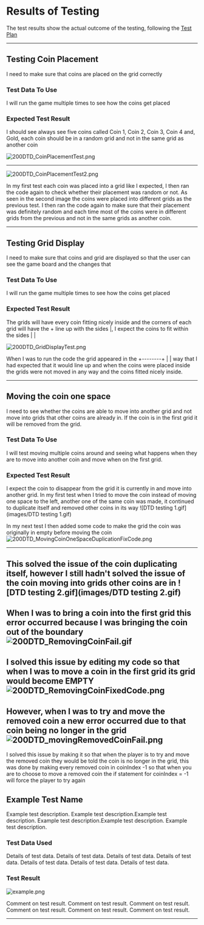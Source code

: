 # Results of Testing

The test results show the actual outcome of the testing, following the [Test Plan](test-plan.md)

---

## Testing Coin Placement

I need to make sure that coins are placed on the grid correctly

### Test Data To Use

I will run the game multiple times to see how the coins get placed

### Expected Test Result

I should see always see five coins called Coin 1, Coin 2, Coin 3, Coin 4 and, Gold, each coin should be in a random grid and not in the same grid as another coin

![200DTD_CoinPlacementTest.png](images/200DTD_CoinPlacementTest.png)

---

![200DTD_CoinPlacementTest2.png](images/200DTD_CoinPlacementTest2.png)

In my first test each coin was placed into a grid like I expected, I then ran the code again to check whether their placement was random or not.
As seen in the second image the coins were placed into different grids as the previous test.
I then ran the code again to make sure that their placement was definitely random and each time most of the coins were in different grids from the previous and not in the same grids as another coin.

---

## Testing Grid Display

I need to make sure that coins and grid are displayed so that the user can see the game board and the changes that

### Test Data To Use

I will run the game multiple times to see how the coins get placed

### Expected Test Result

The grids will have every coin fitting nicely inside and the corners of each grid will have the + line up with the sides |, I expect the coins to fit within the sides |   |

![200DTD_GridDisplayTest.png](images/200DTD_GridDisplayTest.png)

When I was to run the code the grid appeared in the +--------+ | | way that I had expected that it would line up and when the coins were placed inside the grids were not moved in any way and the coins fitted nicely inside.

---

## Moving the coin one space

I need to see whether the coins are able to move into another grid and not move into grids that other coins are already in.
If the coin is in the first grid it will be removed from the grid.

### Test Data To Use

I will test moving multiple coins around and seeing what happens when they are to move into another coin and move when on the first grid.

### Expected Test Result

I expect the coin to disappear from the grid it is currently in and move into another grid.
In my first test when I tried to move the coin instead of moving one space to the left, another one of the same coin was made, it continued to duplicate itself and removed other coins in its way
![DTD testing 1.gif](images/DTD testing 1.gif)

In my next test I then added some code to make the grid the coin was originally in empty before moving the coin
![200DTD_MovingCoinOneSpaceDuplicationFixCode.png](images/200DTD_MovingCoinOneSpaceDuplicationFixCode.png)

---

This solved the issue of the coin duplicating itself, however I still hadn't solved the issue of the coin moving into grids other coins are in
![DTD testing 2.gif](images/DTD testing 2.gif)
---

When I was to bring a coin into the first grid this error occurred because I was bringing the coin out of the boundary
![200DTD_RemovingCoinFail.gif](images/200DTD_RemovingCoinFail.gif)
---

I solved this issue by editing my code so that when I was to move a coin in the first grid its grid would become EMPTY
![200DTD_RemovingCoinFixedCode.png](images/200DTD_RemovingCoinFixedCode.png)
---

However, when I was to try and move the removed coin a new error occurred due to that coin being no longer in the grid
![200DTD_movingRemovedCoinFail.png](images/200DTD_movingRemovedCoinFail.png)
---

I solved this issue by making it so that when the player is to try and move the removed coin they would be told the coin is no longer in the grid, this was done by making every removed coin in coinIndex -1 so that when you are to choose to move a removed coin the if statement for coinIndex = -1 will force the player to try again

## Example Test Name

Example test description. Example test description.Example test description. Example test description.Example test description. Example test description.

### Test Data Used

Details of test data. Details of test data. Details of test data. Details of test data. Details of test data. Details of test data. Details of test data.

### Test Result

![example.png](screenshots/example.png)

Comment on test result. Comment on test result. Comment on test result. Comment on test result. Comment on test result. Comment on test result.

---

